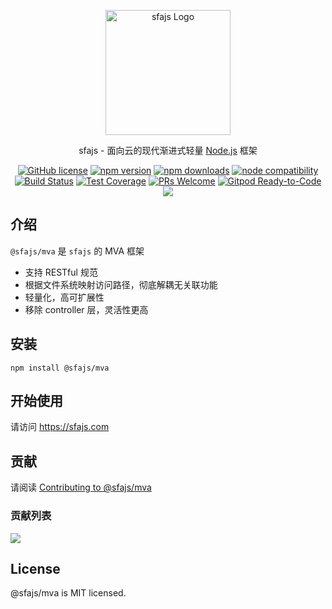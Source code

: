 <p align="center">
  <a href="https://sfajs.com/" target="blank"><img src="https://sfajs.com/images/logo.png" alt="sfajs Logo" width="200"/></a>
</p>

<p align="center">sfajs - 面向云的现代渐进式轻量 <a href="http://nodejs.org" target="_blank">Node.js</a> 框架</p>
<p align="center">
    <a href="https://github.com/sfajs/mva/blob/main/LICENSE" target="_blank"><img src="https://img.shields.io/badge/license-MIT-blue.svg" alt="GitHub license" /></a>
    <a href=""><img src="https://img.shields.io/npm/v/@sfajs/mva.svg" alt="npm version"></a>
    <a href=""><img src="https://badgen.net/npm/dt/@sfajs/mva" alt="npm downloads"></a>
    <a href="https://nodejs.org/en/about/releases/"><img src="https://img.shields.io/node/v/vite.svg" alt="node compatibility"></a>
    <a href="#"><img src="https://github.com/sfajs/mva/actions/workflows/test.yml/badge.svg?branch=main" alt="Build Status"></a>
    <a href="https://codecov.io/gh/sfajs/mva/branch/main"><img src="https://img.shields.io/codecov/c/github/sfajs/mva/main.svg" alt="Test Coverage"></a>
    <a href="https://github.com/sfajs/mva/pulls"><img src="https://img.shields.io/badge/PRs-welcome-brightgreen.svg" alt="PRs Welcome"></a>
    <a href="https://gitpod.io/#https://github.com/sfajs/mva"><img src="https://img.shields.io/badge/Gitpod-Ready--to--Code-blue?logo=gitpod" alt="Gitpod Ready-to-Code"></a>
    <a href="https://paypal.me/ihalwang" target="_blank"><img src="https://img.shields.io/badge/Donate-PayPal-ff3f59.svg"/></a>
</p>

## 介绍

`@sfajs/mva` 是 `sfajs` 的 MVA 框架

- 支持 RESTful 规范
- 根据文件系统映射访问路径，彻底解耦无关联功能
- 轻量化，高可扩展性
- 移除 controller 层，灵活性更高

## 安装

```
npm install @sfajs/mva
```

## 开始使用

请访问 <https://sfajs.com>

## 贡献

请阅读 [Contributing to @sfajs/mva](https://github.com/sfajs/mva/blob/main/CONTRIBUTING.md)

### 贡献列表

<a href="https://github.com/sfajs/mva/graphs/contributors">
  <img src="https://contrib.rocks/image?repo=sfajs/mva" />
</a>

## License

@sfajs/mva is MIT licensed.

